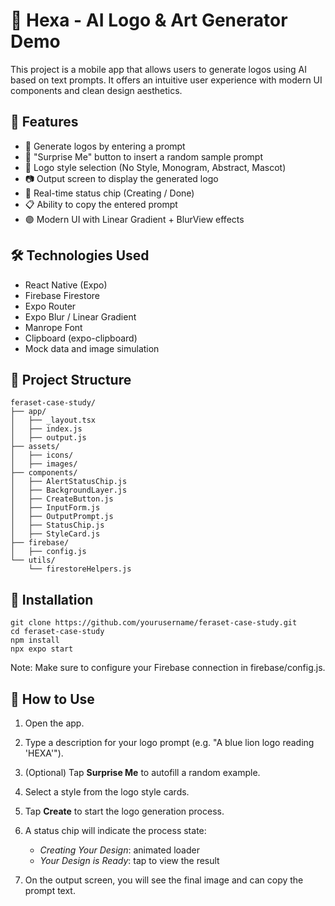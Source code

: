 # 🧠 Hexa - AI Logo & Art Generator Demo

This project is a mobile app that allows users to generate logos using AI based on text prompts. It offers an intuitive user experience with modern UI components and clean design aesthetics.

## 🚀 Features

- 🎨 Generate logos by entering a prompt
- 🎲 "Surprise Me" button to insert a random sample prompt
- 🧩 Logo style selection (No Style, Monogram, Abstract, Mascot)
- 📷 Output screen to display the generated logo
- 🔄 Real-time status chip (Creating / Done)
- 📋 Ability to copy the entered prompt
- 🟣 Modern UI with Linear Gradient + BlurView effects

## 🛠️ Technologies Used

- React Native (Expo)
- Firebase Firestore
- Expo Router
- Expo Blur / Linear Gradient
- Manrope Font
- Clipboard (expo-clipboard)
- Mock data and image simulation

## 📁 Project Structure

```
feraset-case-study/
├── app/
│   ├── _layout.tsx
│   ├── index.js
│   ├── output.js
├── assets/
│   ├── icons/
│   ├── images/
├── components/
│   ├── AlertStatusChip.js
│   ├── BackgroundLayer.js
│   ├── CreateButton.js
│   ├── InputForm.js
│   ├── OutputPrompt.js
│   ├── StatusChip.js
│   ├── StyleCard.js
├── firebase/
│   ├── config.js
└── utils/
    └── firestoreHelpers.js

```

## 🔧 Installation

```
git clone https://github.com/yourusername/feraset-case-study.git
cd feraset-case-study
npm install
npx expo start
```
Note: Make sure to configure your Firebase connection in firebase/config.js.


## 📱 How to Use

1. Open the app.
2. Type a description for your logo prompt (e.g. "A blue lion logo reading 'HEXA'").
3. (Optional) Tap **Surprise Me** to autofill a random example.
4. Select a style from the logo style cards.
5. Tap **Create** to start the logo generation process.
6. A status chip will indicate the process state:

   * *Creating Your Design*: animated loader
   * *Your Design is Ready*: tap to view the result
7. On the output screen, you will see the final image and can copy the prompt text.

